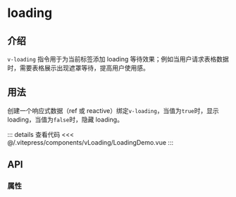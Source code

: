 # loading

## 介绍

`v-loading` 指令用于为当前标签添加 loading 等待效果；例如当用户请求表格数据时，需要表格展示出现遮罩等待，提高用户使用感。

## 用法

创建一个响应式数据（ref 或 reactive）绑定`v-loading`，当值为`true`时，显示 loading，当值为`false`时，隐藏 loading。

<LoadingDemo/>
::: details 查看代码
<<< @/.vitepress/components/vLoading/LoadingDemo.vue
:::

## API

<ApiTable :data="data"/>

### 属性

<ApiTable :data="props"/>

<script setup>
import LoadingDemo from '../.vitepress/components/vLoading/LoadingDemo.vue'
import ApiTable from "../.vitepress/components/ApiTable.vue"
const data = [
  {
    name: 'value',
    type: 'boolean',
    required: true,
    description: '一个布尔值，表示是否显示 loading , 等于 true 时显示 loading 效果，否则不显示 loading 效果',
    default: "false"
  }
 ]
</script>
